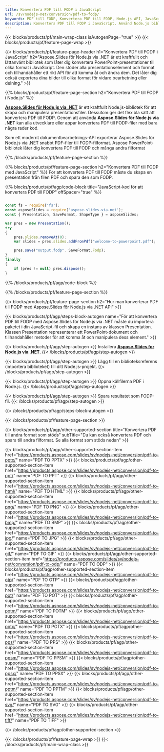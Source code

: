 ```yaml
---
title: Konvertera PDF till FODP i JavaScript
url: /sv/nodejs-net/conversion/pdf-to-fodp/
keywords: PDF till FODP, Konvertera PDF till FODP, Node.js API, JavaScript Library, PDF, FODP
description: Konvertera PDF till FODP i JavaScript. Använd Node.js biblioteks-API för att konvertera PDF-filer till FODP
---
```


{{< blocks/products/pf/main-wrap-class isAutogenPage="true" >}}
{{< blocks/products/pf/feature-page-wrap >}}

{{< blocks/products/pf/feature-page-header h1="Konvertera PDF till FODP i JavaScript" h2="Aspose.Slides för Node.js via .NET är ett kraftfullt och lättanvänt bibliotek som låter dig konvertera PowerPoint-presentationer till olika format i JavaScript. Den stöder alla presentationselement och format och tillhandahåller ett rikt API för att komma åt och ändra dem. Det låter dig också exportera dina bilder till olika format för vidare bearbetning eller delning." >}}

{{% blocks/products/pf/feature-page-section h2="Konvertera PDF till FODP i Node.js" %}}

[**Aspose.Slides för Node.js via .NET**](https://products.aspose.com/slides/sv/nodejs-net/) är ett kraftfullt Node.js-bibliotek för att skapa och manipulera presentationsfiler. Dessutom ger det flexibla sätt att konvertera PDF till FODP. Genom att använda **Aspose.Slides för Node.js via .NET** kan alla utvecklare eller appar konvertera PDF till FODP-filer med bara några rader kod.

Som ett modernt dokumentbearbetnings-API exporterar Aspose.Slides för Node.js via .NET snabbt PDF-filer till FODP-filformat. Aspose PowerPoint-bibliotek låter dig konvertera PDF till FODP och många andra filformat

{{% /blocks/products/pf/feature-page-section %}}

{{% blocks/products/pf/feature-page-section  h2="Konvertera PDF till FODP med JavaScript" %}}
För att konvertera PDF till FODP måste du skapa en presentation från filen PDF och spara den som FODP.

{{% blocks/products/pf/agp/code-block title="JavaScript-kod för att konvertera PDF till FODP" offSpacer="true" %}}

```javascript

const fs = require('fs');
const asposeSlides = require('aspose.slides.via.net');
const { Presentation, SaveFormat, ShapeType } = asposeSlides;

var pres = new Presentation();
try
{
    pres.slides.removeAt(0);
    var slides = pres.slides.addFromPdf("welcome-to-powerpoint.pdf");

    pres.save("output.fodp", SaveFormat.Fodp);
}
finally
{
    if (pres != null) pres.dispose();
} 

```


{{% /blocks/products/pf/agp/code-block %}}

{{% /blocks/products/pf/feature-page-section %}}

{{< blocks/products/pf/feature-page-section  h2="Hur man konverterar PDF till FODP med Aspose.Slides för Node.js via .NET API" >}}

{{< blocks/products/pf/agp/steps-block-autogen name="För att konvertera PDF till FODP med Aspose.Slides för Node.js via .NET måste du importera paketet i din JavaScript-fil och skapa en instans av klassen Presentation. Klassen Presentation representerar ett PowerPoint-dokument och tillhandahåller metoder för att komma åt och manipulera dess element." >}}

{{< blocks/products/pf/agp/step-autogen >}}
Installera [**Aspose.Slides for Node.js via .NET**](https://products.aspose.com/slides/sv/nodejs-net/).
{{< /blocks/products/pf/agp/step-autogen >}}

{{< blocks/products/pf/agp/step-autogen >}}
Lägg till en biblioteksreferens (importera biblioteket) till ditt Node.js-projekt.
{{< /blocks/products/pf/agp/step-autogen >}}

{{< blocks/products/pf/agp/step-autogen >}}
Öppna källfilerna PDF i Node.js.
{{< /blocks/products/pf/agp/step-autogen >}}

{{< blocks/products/pf/agp/step-autogen >}}
Spara resultatet som FODP-fil.
{{< /blocks/products/pf/agp/step-autogen >}}

{{< /blocks/products/pf/agp/steps-block-autogen >}}

{{< /blocks/products/pf/feature-page-section >}}

{{< blocks/products/pf/agp/other-supported-section title="Konvertera PDF till andra format som stöds" subTitle="Du kan också konvertera PDF och spara till andra filformat. Se alla format som stöds nedan" >}}

{{< blocks/products/pf/agp/other-supported-section-item href="https://products.aspose.com/slides/sv/nodejs-net/conversion/pdf-to-pptx/" name="PDF TO PPTX" >}}
{{< blocks/products/pf/agp/other-supported-section-item href="https://products.aspose.com/slides/sv/nodejs-net/conversion/pdf-to-ppt/" name="PDF TO PPT" >}}
{{< blocks/products/pf/agp/other-supported-section-item href="https://products.aspose.com/slides/sv/nodejs-net/conversion/pdf-to-html/" name="PDF TO HTML" >}}
{{< blocks/products/pf/agp/other-supported-section-item href="https://products.aspose.com/slides/sv/nodejs-net/conversion/pdf-to-png/" name="PDF TO PNG" >}}
{{< blocks/products/pf/agp/other-supported-section-item href="https://products.aspose.com/slides/sv/nodejs-net/conversion/pdf-to-bmp/" name="PDF TO BMP" >}}
{{< blocks/products/pf/agp/other-supported-section-item href="https://products.aspose.com/slides/sv/nodejs-net/conversion/pdf-to-jpg/" name="PDF TO JPG" >}}
{{< blocks/products/pf/agp/other-supported-section-item href="https://products.aspose.com/slides/sv/nodejs-net/conversion/pdf-to-gif/" name="PDF TO GIF" >}}
{{< blocks/products/pf/agp/other-supported-section-item href="https://products.aspose.com/slides/sv/nodejs-net/conversion/pdf-to-odp/" name="PDF TO ODP" >}}
{{< blocks/products/pf/agp/other-supported-section-item href="https://products.aspose.com/slides/sv/nodejs-net/conversion/pdf-to-otp/" name="PDF TO OTP" >}}
{{< blocks/products/pf/agp/other-supported-section-item href="https://products.aspose.com/slides/sv/nodejs-net/conversion/pdf-to-pot/" name="PDF TO POT" >}}
{{< blocks/products/pf/agp/other-supported-section-item href="https://products.aspose.com/slides/sv/nodejs-net/conversion/pdf-to-potm/" name="PDF TO POTM" >}}
{{< blocks/products/pf/agp/other-supported-section-item href="https://products.aspose.com/slides/sv/nodejs-net/conversion/pdf-to-potx/" name="PDF TO POTX" >}}
{{< blocks/products/pf/agp/other-supported-section-item href="https://products.aspose.com/slides/sv/nodejs-net/conversion/pdf-to-pps/" name="PDF TO PPS" >}}
{{< blocks/products/pf/agp/other-supported-section-item href="https://products.aspose.com/slides/sv/nodejs-net/conversion/pdf-to-ppsm/" name="PDF TO PPSM" >}}
{{< blocks/products/pf/agp/other-supported-section-item href="https://products.aspose.com/slides/sv/nodejs-net/conversion/pdf-to-ppsx/" name="PDF TO PPSX" >}}
{{< blocks/products/pf/agp/other-supported-section-item href="https://products.aspose.com/slides/sv/nodejs-net/conversion/pdf-to-pptm/" name="PDF TO PPTM" >}}
{{< blocks/products/pf/agp/other-supported-section-item href="https://products.aspose.com/slides/sv/nodejs-net/conversion/pdf-to-svg/" name="PDF TO SVG" >}}
{{< blocks/products/pf/agp/other-supported-section-item href="https://products.aspose.com/slides/sv/nodejs-net/conversion/pdf-to-tiff/" name="PDF TO TIFF" >}}


{{< /blocks/products/pf/agp/other-supported-section >}}

{{< /blocks/products/pf/feature-page-wrap >}}
{{< /blocks/products/pf/main-wrap-class >}}
